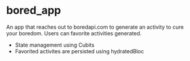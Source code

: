 # bored_app

An app that reaches out to boredapi.com to generate an activity to cure your boredom.
Users can favorite activities generated.

- State management using Cubits
- Favorited activites are persisted using hydratedBloc

